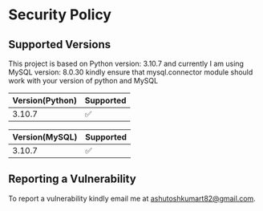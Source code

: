 # Security Policy

## Supported Versions

This project is based on Python version: 3.10.7
and currently I am using MySQL version: 8.0.30
kindly ensure that mysql.connector module should work with your version of python and MySQL

| Version(Python) | Supported          |
| --------------- | ------------------ |
| 3.10.7          | :white_check_mark: |

| Version(MySQL)  | Supported          |
| --------------- | ------------------ |
| 3.10.7          | :white_check_mark: |


## Reporting a Vulnerability

To report a vulnerability kindly email me at ashutoshkumart82@gmail.com.
